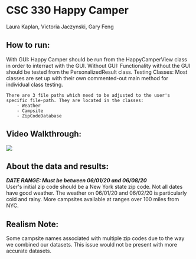 # CSC 330 Happy Camper

Laura Kaplan, Victoria Jaczynski, Gary Feng

## How to run:
With GUI: Happy Camper should be run from the HappyCamperView class in order to interract with the GUI.
Without GUI: Functionality without the GUI should be tested from the PersonalizedResult class.
Testing Classes: Most classes are set up with their own commented-out main method for individual class testing.
	
	There are 3 file paths which need to be adjusted to the user's specific file-path. They are located in the classes:
		- Weather
		- Campsite
		- ZipCodeDatabase
		
## Video Walkthrough:
<img src='http://g.recordit.co/WIvfRQTGG5.gif'><br>

## About the data and results:
***DATE RANGE: Must be between 06/01/20 and 06/08/20***<br>
User's initial zip code should be a New York state zip code.
Not all dates have good weather. The weather on 06/01/20 and 06/02/20 is particularly cold and rainy.
More campsites available at ranges over 100 miles from NYC.

## Realism Note:
Some campsite names associated with multiple zip codes due to the way we combined our datasets. 
This issue would not be present with more accurate datasets.
